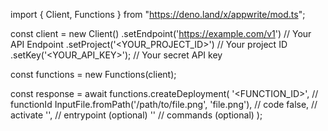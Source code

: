 import { Client, Functions } from "https://deno.land/x/appwrite/mod.ts";

const client = new Client()
    .setEndpoint('https://example.com/v1') // Your API Endpoint
    .setProject('<YOUR_PROJECT_ID>') // Your project ID
    .setKey('<YOUR_API_KEY>'); // Your secret API key

const functions = new Functions(client);

const response = await functions.createDeployment(
    '<FUNCTION_ID>', // functionId
    InputFile.fromPath('/path/to/file.png', 'file.png'), // code
    false, // activate
    '<ENTRYPOINT>', // entrypoint (optional)
    '<COMMANDS>' // commands (optional)
);
